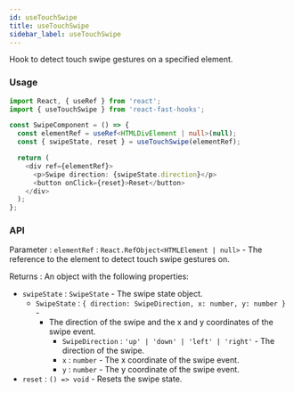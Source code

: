 ```yaml
---
id: useTouchSwipe
title: useTouchSwipe
sidebar_label: useTouchSwipe
---
```


Hook to detect touch swipe gestures on a specified element.

### Usage

```typescript
import React, { useRef } from 'react';
import { useTouchSwipe } from 'react-fast-hooks';

const SwipeComponent = () => {
  const elementRef = useRef<HTMLDivElement | null>(null);
  const { swipeState, reset } = useTouchSwipe(elementRef);

  return (
    <div ref={elementRef}>
      <p>Swipe direction: {swipeState.direction}</p>
      <button onClick={reset}>Reset</button>
    </div>
  );
};
```

### API

Parameter : `elementRef` : `React.RefObject<HTMLElement | null>` - The reference to the element to detect touch swipe gestures on.

Returns : An object with the following properties:

- `swipeState` : `SwipeState` - The swipe state object.
  - `SwipeState` : `{ direction: SwipeDirection, x: number, y: number }` - 
    - The direction of the swipe and the x and y coordinates of the swipe event.
      - `SwipeDirection` : `'up' | 'down' | 'left' | 'right'` - The direction of the swipe.
      - `x` : `number` - The x coordinate of the swipe event.
      - `y` : `number` - The y coordinate of the swipe event.
- `reset` : `() => void` - Resets the swipe state.
  